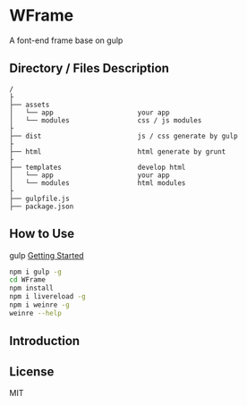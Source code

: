 # WFrame 
A font-end frame base on gulp
## Directory / Files Description

```
/
├
├── assets
│   └── app                 	your app
│   └── modules              	css / js modules
├
├── dist                   		js / css generate by gulp
├
├── html                      	html generate by grunt
├
├── templates                  	develop html
│   └── app                 	your app
│   └── modules              	html modules
├
├── gulpfile.js              	                      
├── package.json                
```
## How to Use
gulp [Getting Started](https://github.com/gulpjs/gulp/blob/master/docs/getting-started.md)

```bash
npm i gulp -g
cd WFrame
npm install
npm i livereload -g
npm i weinre -g
weinre --help
```

## Introduction


## License
MIT